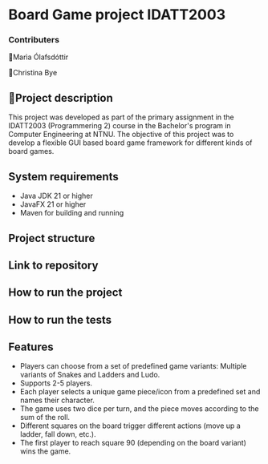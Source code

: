 # Board Game project IDATT2003
### Contributers
  📌Marìa Ólafsdóttir

  📌Christina Bye

## 📄Project description
This project was developed as part of the primary assignment in the IDATT2003 (Programmering 2) course in the Bachelor's program in Computer Engineering at NTNU.
The objective of this project was to develop a flexible GUI based board game framework for different kinds of board games.

## System requirements
- Java JDK 21 or higher
- JavaFX 21 or higher
- Maven for building and running

## Project structure

## Link to repository

## How to run the project
## How to run the tests

## Features
- Players can choose from a set of predefined game variants: Multiple variants of Snakes and Ladders and Ludo.
- Supports 2-5 players.
- Each player selects a unique game piece/icon from a predefined set and names their character.
- The game uses two dice per turn, and the piece moves according to the sum of the roll.
- Different squares on the board trigger different actions (move up a ladder, fall down, etc.).
- The first player to reach square 90 (depending on the board variant) wins the game.
